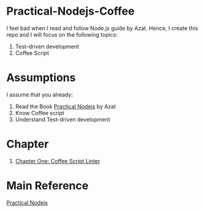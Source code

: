 # Practical-Nodejs-Coffee

I feel bad when I read and follow Node.js guide by Azat. Hence, I create this repo and I will focus on the following topics:

1. Test-driven development
2. Coffee Script

# Assumptions

I assume that you already:

1. Read the Book [Practical Nodejs](https://github.com/azat-co/practicalnode) by Azat
2. Know Coffee script
3. Understand Test-driven development

# Chapter
1. [Chapter One: Coffee Script Linter](https://github.com/Andyccs/Practical-Nodejs-Coffee/blob/master/chapter1/chapter1.md)

# Main Reference

[Practical Nodejs](https://github.com/azat-co/practicalnode)